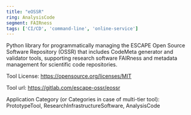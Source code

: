 ```yaml
---
title: "eOSSR"
ring: AnalysisCode
segment: FAIRness
tags: ['CI/CD', 'command-line', 'online-service']
---
```

Python library for programmatically managing the ESCAPE Open Source Software Repository (OSSR) that includes CodeMeta generator and validator tools, supporting research software FAIRness and metadata management for scientific code repositories.

Tool License: https://opensource.org/licenses/MIT

Tool url: https://gitlab.com/escape-ossr/eossr

Application Category (or Categories in case of multi-tier tool): PrototypeTool, ResearchInfrastructureSoftware, AnalysisCode
